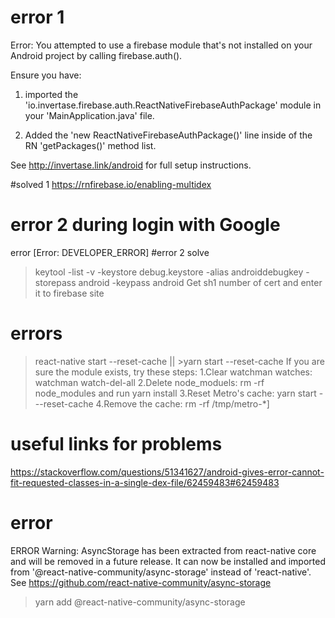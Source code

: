 # error 1
Error: You attempted to use a firebase module that's not installed on your Android project by calling firebase.auth().

Ensure you have:

1) imported the 'io.invertase.firebase.auth.ReactNativeFirebaseAuthPackage' module in your 'MainApplication.java' file.

2) Added the 'new ReactNativeFirebaseAuthPackage()' line inside of the RN 'getPackages()' method list.

See http://invertase.link/android for full setup instructions.

#solved 1 https://rnfirebase.io/enabling-multidex


# error 2 during login with Google
error [Error: DEVELOPER_ERROR]
#error 2 solve
>keytool -list -v -keystore debug.keystore -alias androiddebugkey -storepass android -keypass android
Get sh1 number of cert and enter it to firebase site


# errors
>react-native start --reset-cache || >yarn start --reset-cache
If you are sure the module exists, try these steps:
1.Clear watchman watches: watchman watch-del-all
2.Delete node_moduels: rm -rf node_modules and run yarn install
3.Reset Metro's cache: yarn start ---reset-cache
4.Remove the cache: rm -rf /tmp/metro-*] 

# useful links for problems
https://stackoverflow.com/questions/51341627/android-gives-error-cannot-fit-requested-classes-in-a-single-dex-file/62459483#62459483


# error
 ERROR    Warning: AsyncStorage has been extracted from react-native core and will be removed in a future release. It can now be installed and imported from '@react-native-community/async-storage' instead of 'react-native'. See https://github.com/react-native-community/async-storage
 >yarn add @react-native-community/async-storage
